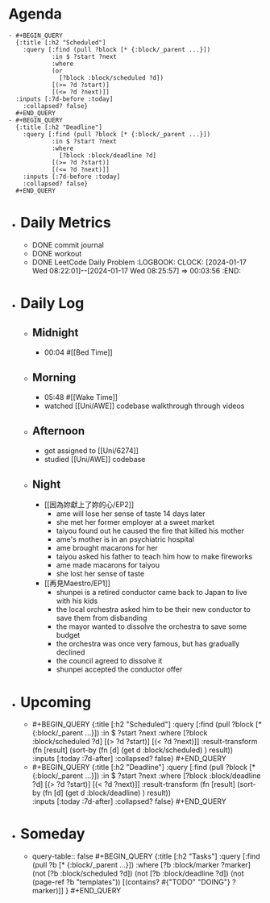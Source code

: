 # Agenda
	- #+BEGIN_QUERY
	  {:title [:h2 "Scheduled"]
	    :query [:find (pull ?block [* {:block/_parent ...}])
	            :in $ ?start ?next
	            :where
	            (or
	              [?block :block/scheduled ?d])
	            [(>= ?d ?start)]
	            [(<= ?d ?next)]]
	  :inputs [:7d-before :today]
	    :collapsed? false}
	  #+END_QUERY
	- #+BEGIN_QUERY
	  {:title [:h2 "Deadline"]
	    :query [:find (pull ?block [* {:block/_parent ...}])
	            :in $ ?start ?next
	            :where
	              [?block :block/deadline ?d]
	            [(>= ?d ?start)]
	            [(<= ?d ?next)]]
	    :inputs [:7d-before :today]
	    :collapsed? false}
	  #+END_QUERY
- # Daily Metrics
	- DONE commit journal
	- DONE workout
	- DONE LeetCode Daily Problem
	  :LOGBOOK:
	  CLOCK: [2024-01-17 Wed 08:22:01]--[2024-01-17 Wed 08:25:57] =>  00:03:56
	  :END:
- # Daily Log
	- ## Midnight
		- 00:04 #[[Bed Time]]
	- ## Morning
		- 05:48 #[[Wake Time]]
		- watched [[Uni/AWE]] codebase walkthrough through videos
	- ## Afternoon
		- got assigned to [[Uni/6274]]
		- studied [[Uni/AWE]] codebase
	- ## Night
		- [[因為妳獻上了妳的心/EP2]]
			- ame will lose her sense of taste 14 days later
			- she met her former employer at a sweet market
			- taiyou found out he caused the fire that killed his mother
			- ame's mother is in an psychiatric hospital
			- ame brought macarons for her
			- taiyou asked his father to teach him how to make fireworks
			- ame made macarons for taiyou
			- she lost her sense of taste
		- [[再見Maestro/EP1]]
			- shunpei is a retired conductor came back to Japan to live with his kids
			- the local orchestra asked him to be their new conductor to save them from disbanding
			- the mayor wanted to dissolve the orchestra to save some budget
			- the orchestra was once very famous, but has gradually declined
			- the council agreed to dissolve it
			- shunpei accepted the conductor offer
- # Upcoming
	- #+BEGIN_QUERY
	  {:title [:h2 "Scheduled"]
	    :query [:find (pull ?block [* {:block/_parent ...}])
	            :in $ ?start ?next
	            :where
	              [?block :block/scheduled ?d]
	            [(> ?d ?start)]
	            [(< ?d ?next)]]
	  :result-transform (fn [result]
	                          (sort-by (fn [d]
	                                     (get d :block/scheduled) ) result))    
	  :inputs [:today :7d-after]
	    :collapsed? false}
	  #+END_QUERY
	- #+BEGIN_QUERY
	  {:title [:h2 "Deadline"]
	    :query [:find (pull ?block [* {:block/_parent ...}])
	            :in $ ?start ?next
	            :where
	              [?block :block/deadline ?d]
	            [(> ?d ?start)]
	            [(< ?d ?next)]]
	  :result-transform (fn [result]
	                          (sort-by (fn [d]
	                                     (get d :block/deadline) ) result))    
	  :inputs [:today :7d-after]
	    :collapsed? false}
	  #+END_QUERY
- # Someday
	- query-table:: false
	  #+BEGIN_QUERY
	  {:title [:h2 "Tasks"]
	   :query [:find (pull ?b [* {:block/_parent ...}])
	          :where
	          [?b :block/marker ?marker]
	          (not [?b :block/scheduled ?d])
	          (not [?b :block/deadline ?d])
	  (not (page-ref ?b "templates"))
	          [(contains? #{"TODO" "DOING"} ?marker)]]
	  }
	  #+END_QUERY